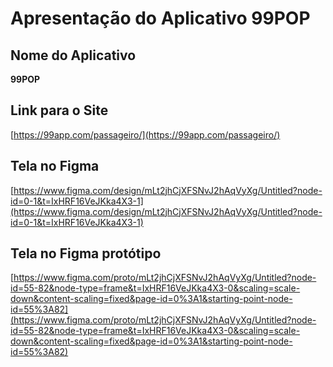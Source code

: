 # Apresentação do Aplicativo 99POP

## Nome do Aplicativo
**99POP**

## Link para o Site
[https://99app.com/passageiro/](https://99app.com/passageiro/)

## Tela no Figma
[https://www.figma.com/design/mLt2jhCjXFSNvJ2hAqVyXg/Untitled?node-id=0-1&t=IxHRF16VeJKka4X3-1](https://www.figma.com/design/mLt2jhCjXFSNvJ2hAqVyXg/Untitled?node-id=0-1&t=IxHRF16VeJKka4X3-1) 

## Tela no Figma protótipo
[https://www.figma.com/proto/mLt2jhCjXFSNvJ2hAqVyXg/Untitled?node-id=55-82&node-type=frame&t=IxHRF16VeJKka4X3-0&scaling=scale-down&content-scaling=fixed&page-id=0%3A1&starting-point-node-id=55%3A82](https://www.figma.com/proto/mLt2jhCjXFSNvJ2hAqVyXg/Untitled?node-id=55-82&node-type=frame&t=IxHRF16VeJKka4X3-0&scaling=scale-down&content-scaling=fixed&page-id=0%3A1&starting-point-node-id=55%3A82)

